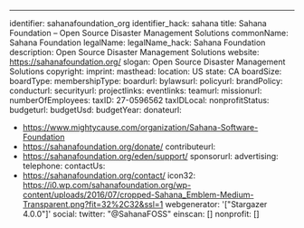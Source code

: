 ---
identifier: sahanafoundation_org
identifier_hack: sahana
title: Sahana Foundation – Open Source Disaster Management Solutions
commonName: Sahana Foundation
legalName:
legalName_hack: Sahana Foundation
description: Open Source Disaster Management Solutions
website: https://sahanafoundation.org/
slogan: Open Source Disaster Management Solutions
copyright:
imprint:
masthead:
location: US
state: CA
boardSize:
boardType:
membershipType:
boardurl:
bylawsurl:
policyurl:
brandPolicy:
conducturl:
securityurl:
projectlinks:
eventlinks:
teamurl:
missionurl:
numberOfEmployees:
taxID: 27-0596562
taxIDLocal:
nonprofitStatus:
budgeturl:
budgetUsd:
budgetYear:
donateurl:
- https://www.mightycause.com/organization/Sahana-Software-Foundation
- https://sahanafoundation.org/donate/
contributeurl:
- https://sahanafoundation.org/eden/support/
sponsorurl:
advertising:
telephone:
contactUs:
- https://sahanafoundation.org/contact/
icon32: https://i0.wp.com/sahanafoundation.org/wp-content/uploads/2016/07/cropped-Sahana_Emblem-Medium-Transparent.png?fit=32%2C32&ssl=1
webgenerator: '["Stargazer 4.0.0"]'
social:
  twitter: "@SahanaFOSS"
einscan: []
nonprofit: []
